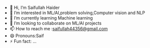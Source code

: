 - 👋 Hi, I’m Saifullah Haider
- 👀 I’m interested in ML/AI,problem solving,Computer vision and NLP
- 🌱 I’m currently learning Machine learning
- 💞️ I’m looking to collaborate on ML/AI projects
- 📫 How to reach me :saifullah44356@gmail.com
- 😄 Pronouns:Saif
- ⚡ Fun fact: ...

<!---
saif-se92/saif-se92 is a ✨ special ✨ repository because its `README.md` (this file) appears on your GitHub profile.
You can click the Preview link to take a look at your changes.
--->
